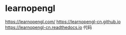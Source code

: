 # learnopengl
https://learnopengl.com/ 
https://learnopengl-cn.github.io
https://learnopengl-cn.readthedocs.io
代码
